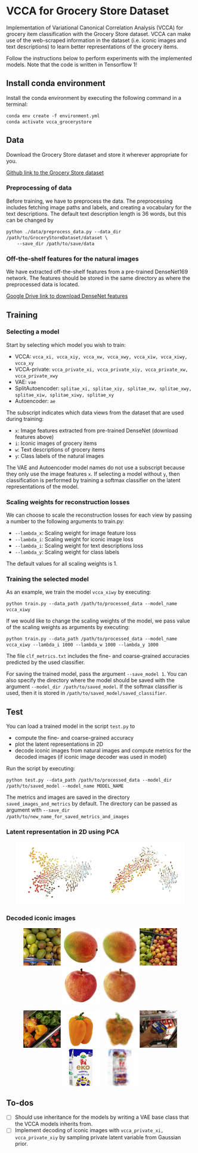# VCCA for Grocery Store Dataset

Implementation of Variational Canonical Correlation Analysis (VCCA) for 
grocery item classification with the Grocery Store dataset. VCCA can
make use of the web-scraped information in the dataset (i.e. iconic images and text 
descriptions) to learn better representations of the grocery items.

Follow the instructions below to perform experiments with the
implemented models. Note that the code is written in Tensorflow 1!

## Install conda environment
Install the conda environment by executing the following command in a terminal:
```
conda env create -f environment.yml
conda activate vcca_grocerystore
```

## Data

Download the Grocery Store dataset and store it wherever appropriate for you.

[Github link to the Grocery Store dataset](https://github.com/marcusklasson/GroceryStoreDataset)

### Preprocessing of data
Before training, we have to preprocess the data. 
The preprocessing includes fetching image paths and labels, and 
creating a vocabulary for the text descriptions. 
The default text description length is 36 words, but this can be changed
by 

```
python ./data/preprocess_data.py --data_dir /path/to/GroceryStoreDataset/dataset \
	--save_dir /path/to/save/data
```

### Off-the-shelf features for the natural images
We have extracted off-the-shelf features from a pre-trained DenseNet169 network.
The features should be stored in the same directory as where the preprocessed data is located.

[Google Drive link to download DenseNet features](https://drive.google.com/file/d/1E_b6CR2ZaVyF60W9GUc7wT0RvNEqlQbr/view?usp=sharing) 


## Training

### Selecting a model
Start by selecting which model you wish to train:
* VCCA: ```vcca_xi, vcca_xiy, vcca_xw, vcca_xwy, vcca_xiw, vcca_xiwy, vcca_xy ```
* VCCA-private: ```vcca_private_xi, vcca_private_xiy, vcca_private_xw, vcca_private_xwy ```
* VAE: ```vae```
* SplitAutoencoder: ```splitae_xi, splitae_xiy, splitae_xw, splitae_xwy, splitae_xiw, splitae_xiwy, splitae_xy ```
* Autoencoder: ```ae```

The subscript indicates which data views from the dataset that are used during training:
* ```x```: Image features extracted from pre-trained DenseNet (download features above)
* ```i```: Iconic images of grocery items
* ```w```: Text descriptions of grocery items
* ```y```: Class labels of the natural images

The VAE and Autoencoder model names do not use a subscript because they only use the image features ```x```.
If selecting a model without ```y```, then classification is performed by training a softmax classifier
on the latent representations of the model.

### Scaling weights for reconstruction losses
We can choose to scale the reconstruction losses for each view by passing a number to 
the following arguments to train.py:
* ```--lambda_x```: Scaling weight for image feature loss
* ```--lambda_i```: Scaling weight for iconic image loss 
* ```--lambda_i```: Scaling weight for text descriptions loss
* ```--lambda_y```: Scaling weight for class labels

The default values for all scaling weights is 1.

### Training the selected model
As an example, we train the model ```vcca_xiwy``` by executing:
```
python train.py --data_path /path/to/processed_data --model_name vcca_xiwy 
```
If we would like to change the scaling weights of the model, we pass value of 
the scaling weights as arguments by executing:
```
python train.py --data_path /path/to/processed_data --model_name vcca_xiwy --lambda_i 1000 --lambda_w 1000 --lambda_y 1000
```
The file ```clf_metrics.txt``` includes the fine- and coarse-grained accuracies predicted
by the used classifier.

For saving the trained model, pass the argument ```--save_model 1```. 
You can also specify the directory where the model should be saved with the argument ```--model_dir /path/to/saved_model```.
If the softmax classifier is used, then it is stored in ```/path/to/saved_model/saved_classifier```.

## Test
You can load a trained model in the script ```test.py``` to
* compute the fine- and coarse-grained accuracy 
* plot the latent representations in 2D
* decode iconic images from natural images and compute metrics for the decoded images (if iconic image decoder was used in model) 

Run the script by executing:
```
python test.py --data_path /path/to/processed_data --model_dir /path/to/saved_model --model_name MODEL_NAME 
```
The metrics and images are saved in the directory ```saved_images_and_metrics``` by default.
The directory can be passed as argument with ```--save_dir /path/to/new_name_for_saved_metrics_and_images```

### Latent representation in 2D using PCA
<p align="center">
  <img src="/figures/latent_representations/pca_latents_z_vcca_xiwy.png" width="225" title="hover text">
  <img src="/figures/latent_representations/pca_latents_z_vae.png" width="225" title="hover text">
</p>

### Decoded iconic images
<p align="center">
  <img src="/figures/natural_images/Mango_002_image477.jpg" width="100" title="hover text">
  <img src="/figures/true_iconic_images/Mango_Iconic.jpg" width="100" title="hover text">
  <img src="/figures/decoded_iconic_images/vcca_xiwy/mango_image477.png" width="100" title="hover text">
  <img src="/figures/natural_images/Royal-Gala_055_image266.jpg" width="100" title="hover text">
  <img src="/figures/true_iconic_images/Royal-Gala-Apple_Iconic.jpg" width="100" title="hover text">
  <img src="/figures/decoded_iconic_images/vcca_xiwy/royal_gala_image266.png" width="100" title="hover text">
</p>
<p align="center">
  <img src="/figures/natural_images/Orange-Bell-Pepper_008_image2191.jpg" width="100" title="hover text">
  <img src="/figures/true_iconic_images/Orange-Bell-Pepper_Iconic.jpg" width="100" title="hover text">
  <img src="/figures/decoded_iconic_images/vcca_xiwy/orange_bell_pepper_image2191.png" width="100" title="hover text">
  <img src="/figures/natural_images/Arla-Ecological-Sour-Cream_005_image1565.jpg" width="100" title="hover text">
  <img src="/figures/true_iconic_images/Arla-Ecological-Sour-Cream_Iconic.jpg" width="100" title="hover text">
  <img src="/figures/decoded_iconic_images/vcca_xiwy/arla_eco_sourcream_image1565.png" width="100" title="hover text">
</p>

## To-dos
- [ ] Should use inheritance for the models by writing a VAE base class that the VCCA models inherits from.
- [ ] Implement decoding of iconic images with ```vcca_private_xi, vcca_private_xiy``` by sampling 
private latent variable from Gaussian prior. 